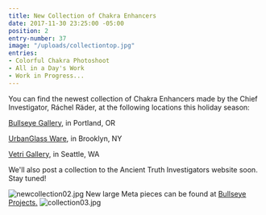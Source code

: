 ```yaml
---
title: New Collection of Chakra Enhancers
date: 2017-11-30 23:25:00 -05:00
position: 2
entry-number: 37
image: "/uploads/collectiontop.jpg"
entries:
- Colorful Chakra Photoshoot
- All in a Day's Work
- Work in Progress...
---
```


You can find the newest collection of Chakra Enhancers made by the Chief Investigator, Ráchel Räder, at the following locations this holiday season:

[Bullseye Gallery,](https://www.bullseyeprojects.com/) in Portland, OR

[UrbanGlass Ware](https://store.urbanglass.org/collections/ancient-truth-investigators), in Brooklyn, NY

[Vetri Gallery](https://vetriglass.com/shop/), in Seattle, WA

We'll also post a collection to the Ancient Truth Investigators website soon. Stay tuned!

![newcollection02.jpg](/uploads/newcollection02.jpg)
New large Meta pieces can be found at [Bullseye Projects.](https://www.bullseyeprojects.com/)
![collection03.jpg](/uploads/collection03.jpg)